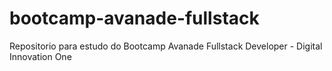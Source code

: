 # bootcamp-avanade-fullstack
Repositorio para estudo do Bootcamp Avanade Fullstack Developer - Digital Innovation One
